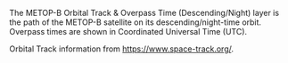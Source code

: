 The METOP-B Orbital Track & Overpass Time (Descending/Night) layer is the path of the METOP-B satellite on its descending/night-time orbit. Overpass times are shown in Coordinated Universal Time (UTC).

Orbital Track information from <https://www.space-track.org/>.

